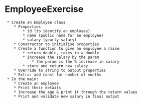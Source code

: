 # EmployeeExercise

     * Create an Employee class
        * Properties
            * id (to identify an employee)
            * name (public name for an employee)
            * salary (yearly salary)
        * Constructor to initialise properties
        * Create a function to give an employee a raise
            * return double, takes in a double
            * increase the salary by the param
                * the param is the % increase in salary
            * store and return new salary
        * Override to string to output properties
        * Extra: add const for number of months
     * In the main:
        * Create an employee
        * Print their details
        * Increase the age & print it through the return values
        * Print and validate new salary in final output
